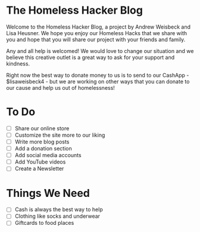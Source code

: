 # The Homeless Hacker Blog

Welcome to the Homeless Hacker Blog, a project by Andrew Weisbeck and Lisa Heusner. We hope you enjoy our Homeless Hacks that we share with you and hope that you will share our project with your friends and family.

Any and all help is welcomed! We would love to change our situation and we believe this creative outlet is a great way to ask for your support and kindness.

Right now the best way to donate money to us is to send to our CashApp - $lisaweisbeck4 - but we are working on other ways that you can donate to our cause and help us out of homelessness!

# To Do

- [ ] Share our online store
- [ ] Customize the site more to our liking
- [ ] Write more blog posts
- [ ] Add a donation section
- [ ] Add social media accounts
- [ ] Add YouTube videos
- [ ] Create a Newsletter

# Things We Need

- [ ] Cash is always the best way to help
- [ ] Clothing like socks and underwear
- [ ] Giftcards to food places
